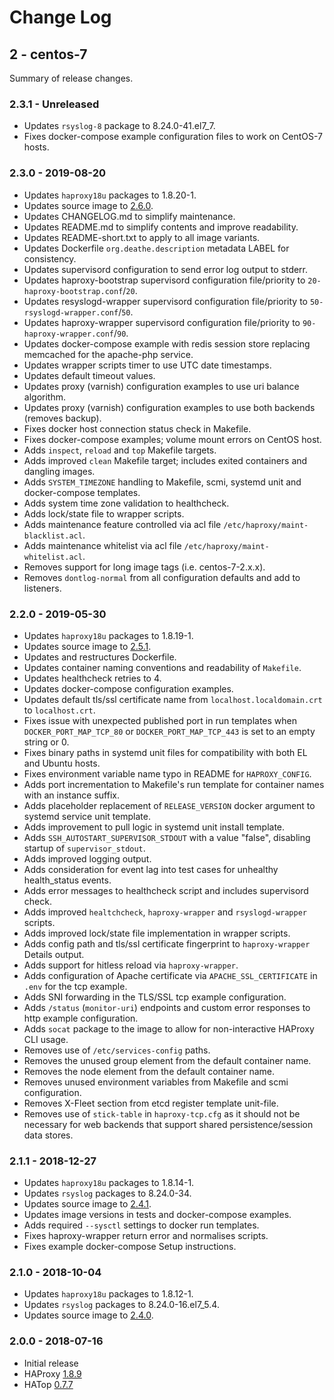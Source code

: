 # Change Log

## 2 - centos-7

Summary of release changes.

### 2.3.1 - Unreleased

- Updates `rsyslog-8` package to 8.24.0-41.el7_7.
- Fixes docker-compose example configuration files to work on CentOS-7 hosts.

### 2.3.0 - 2019-08-20

- Updates `haproxy18u` packages to 1.8.20-1.
- Updates source image to [2.6.0](https://github.com/jdeathe/centos-ssh/releases/tag/2.6.0).
- Updates CHANGELOG.md to simplify maintenance.
- Updates README.md to simplify contents and improve readability.
- Updates README-short.txt to apply to all image variants.
- Updates Dockerfile `org.deathe.description` metadata LABEL for consistency.
- Updates supervisord configuration to send error log output to stderr.
- Updates haproxy-bootstrap supervisord configuration file/priority to `20-haproxy-bootstrap.conf`/`20`.
- Updates resyslogd-wrapper supervisord configuration file/priority to `50-rsyslogd-wrapper.conf`/`50`.
- Updates haproxy-wrapper supervisord configuration file/priority to `90-haproxy-wrapper.conf`/`90`.
- Updates docker-compose example with redis session store replacing memcached for the apache-php service.
- Updates wrapper scripts timer to use UTC date timestamps.
- Updates default timeout values.
- Updates proxy (varnish) configuration examples to use uri balance algorithm.
- Updates proxy (varnish) configuration examples to use both backends (removes backup).
- Fixes docker host connection status check in Makefile.
- Fixes docker-compose examples; volume mount errors on CentOS host.
- Adds `inspect`, `reload` and `top` Makefile targets.
- Adds improved `clean` Makefile target; includes exited containers and dangling images.
- Adds `SYSTEM_TIMEZONE` handling to Makefile, scmi, systemd unit and docker-compose templates.
- Adds system time zone validation to healthcheck.
- Adds lock/state file to wrapper scripts.
- Adds maintenance feature controlled via acl file `/etc/haproxy/maint-blacklist.acl`.
- Adds maintenance whitelist via acl file `/etc/haproxy/maint-whitelist.acl`.
- Removes support for long image tags (i.e. centos-7-2.x.x).
- Removes `dontlog-normal` from all configuration defaults and add to listeners.

### 2.2.0 - 2019-05-30

- Updates `haproxy18u` packages to 1.8.19-1.
- Updates source image to [2.5.1](https://github.com/jdeathe/centos-ssh/releases/tag/2.5.1).
- Updates and restructures Dockerfile.
- Updates container naming conventions and readability of `Makefile`.
- Updates healthcheck retries to 4.
- Updates docker-compose configuration examples.
- Updates default tls/ssl certificate name from `localhost.localdomain.crt` to `localhost.crt`.
- Fixes issue with unexpected published port in run templates when `DOCKER_PORT_MAP_TCP_80` or `DOCKER_PORT_MAP_TCP_443` is set to an empty string or 0.
- Fixes binary paths in systemd unit files for compatibility with both EL and Ubuntu hosts.
- Fixes environment variable name typo in README for `HAPROXY_CONFIG`.
- Adds port incrementation to Makefile's run template for container names with an instance suffix.
- Adds placeholder replacement of `RELEASE_VERSION` docker argument to systemd service unit template.
- Adds improvement to pull logic in systemd unit install template.
- Adds `SSH_AUTOSTART_SUPERVISOR_STDOUT` with a value "false", disabling startup of `supervisor_stdout`.
- Adds improved logging output.
- Adds consideration for event lag into test cases for unhealthy health_status events.
- Adds error messages to healthcheck script and includes supervisord check.
- Adds improved `healtchcheck`, `haproxy-wrapper` and `rsyslogd-wrapper` scripts.
- Adds improved lock/state file implementation in wrapper scripts.
- Adds config path and tls/ssl certificate fingerprint to `haproxy-wrapper` Details output.
- Adds support for hitless reload via `haproxy-wrapper`.
- Adds configuration of Apache certificate via `APACHE_SSL_CERTIFICATE` in `.env` for the tcp example.
- Adds SNI forwarding in the TLS/SSL tcp example configuration.
- Adds `/status` (`monitor-uri`) endpoints and custom error responses to http example configuration.
- Adds `socat` package to the image to allow for non-interactive HAProxy CLI usage.
- Removes use of `/etc/services-config` paths.
- Removes the unused group element from the default container name.
- Removes the node element from the default container name.
- Removes unused environment variables from Makefile and scmi configuration.
- Removes X-Fleet section from etcd register template unit-file.
- Removes use of `stick-table` in `haproxy-tcp.cfg` as it should not be necessary for web backends that support shared persistence/session data stores.

### 2.1.1 - 2018-12-27

- Updates `haproxy18u` packages to 1.8.14-1.
- Updates `rsyslog` packages to 8.24.0-34.
- Updates source image to [2.4.1](https://github.com/jdeathe/centos-ssh/releases/tag/2.4.1).
- Updates image versions in tests and docker-compose examples.
- Adds required `--sysctl` settings to docker run templates.
- Fixes haproxy-wrapper return error and normalises scripts.
- Fixes example docker-compose Setup instructions.

### 2.1.0 - 2018-10-04

- Updates `haproxy18u` packages to 1.8.12-1.
- Updates `rsyslog` packages to 8.24.0-16.el7_5.4.
- Updates source image to [2.4.0](https://github.com/jdeathe/centos-ssh/releases/tag/2.4.0).

### 2.0.0 - 2018-07-16

- Initial release
- HAProxy [1.8.9](http://www.haproxy.org/download/1.8/src/CHANGELOG)
- HATop [0.7.7](http://feurix.org/projects/hatop/changes/#hatop-0-7-7)
